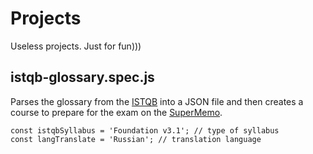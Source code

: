 # Projects

Useless projects. Just for fun)))

## istqb-glossary.spec.js

Parses the glossary from the [ISTQB](https://www.istqb.org/) into a JSON file and then creates a course to prepare for the exam on the [SuperMemo](https://www.supermemo.com/).

```
const istqbSyllabus = 'Foundation v3.1'; // type of syllabus
const langTranslate = 'Russian'; // translation language
```